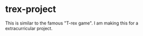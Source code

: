 # trex-project
This is similar to the famous "T-rex game". I am making this for a extracurricular project.

